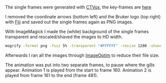 The single frames were generated with [CTVox](https://www.bruker.com/products/microtomography/micro-ct-for-sample-scanning/realistic-visualization-by-volume-rendering.html), the key-frames are [here](head-without-gills.sb)

I removed the coordinate arrows (bottom left) and the Bruker logo (top right) with [Fiji](https://fiji.sc) and saved out the single frames again as PNG images.

With ImageMagick I made the (white) background of the single frames transparent and rescaled/shaved the images to HD width.

```bash
mogrify -format png -fuzz 5% -transparent "#FFFFFF" -resize 1280 -shave 0x80 *.png
```

Afterwards I ran all the images through [ImageOptim](https://imageoptim.com/mac) to reduce their file size.

The animation was put into two separate frames, to pause where the gills appear.
Animation 1 is played from the start to frame 160.
Animation 2 is played from frame 161 to the end (frame 481).

